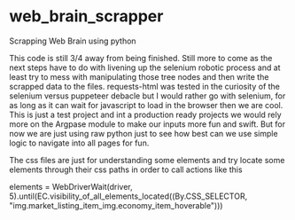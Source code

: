 # web_brain_scrapper
Scrapping Web Brain using python

This code is still 3/4 away from being finished.
Still more to come as the next steps have to do with livening up the selenium robotic process
and at least try to mess with manipulating those tree nodes and then write the scrapped data
to the files. requests-html was tested in the curiosity of the selenium versus puppeteer debacle
but I would rather go with selenium, for as long as it can wait for javascript to load in the
browser then we are cool. This is just a test project and int a production ready projects
we would rely more on the Argpase module to make our inputs more fun and swift.
But for now we are just using raw python just to see how best can we use simple logic to navigate
into all pages for fun.


The css files are just for understanding some elements and try locate some elements through their css
paths in order to call actions like this

elements = WebDriverWait(driver, 5).until(EC.visibility_of_all_elements_located((By.CSS_SELECTOR, "img.market_listing_item_img.economy_item_hoverable")))

